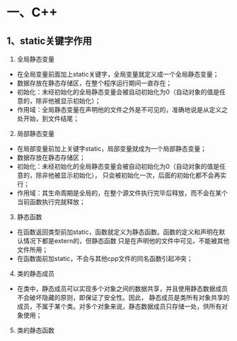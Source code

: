 # 一、C++

## 1、static关键字作用

1. 全局静态变量
  - 在全局变量前面加上static关键字，全局变量就定义成一个全局静态变量；
  - 数据存放在静态存储区，在整个程序运行期间一直存在；
  - 初始化：未经初始化的全局静态变量会被自动初始化为0（自动对象的值是任意的，除非他被显示初始化）；
  - 作用域：全局静态变量在声明他的文件之外是不可见的，准确地说是从定义之处开始，到文件结尾；
2. 局部静态变量
  - 在局部变量前加上关键字static，局部变量就成为一个局部静态变量；
  - 数据存放在静态存储区；
  - 初始化：未经初始化的全局静态变量会被自动初始化为0（自动对象的值是任意的，除非他被显示初始化），
       只会被初始化一次，后面的初始化都不会再实行；
  - 作用域：其生命周期是全局的，在整个源文件执行完毕后释放，而不会在某个当前函数执行完就释放；
3. 静态函数
  - 在函数返回类型前加static，函数就定义为静态函数。函数的定义和声明在默认情况下都是extern的，但静态函数
  只是在声明他的文件中可见，不能被其他文件所用；
  - 在函数面前加static，不会与其他cpp文件的同名函数引起冲突；
4. 类的静态成员
  - 在类中，静态成员可以实现多个对象之间的数据共享，并且使用静态数据成员不会破坏隐藏的原则，即保证了安全性。因此，
  静态成员是类所有对象共享的成员，不属于某个类。对多个对象来说，静态数据成员只存储一处，供所有对象使用；
5. 类的静态函数
  

   

